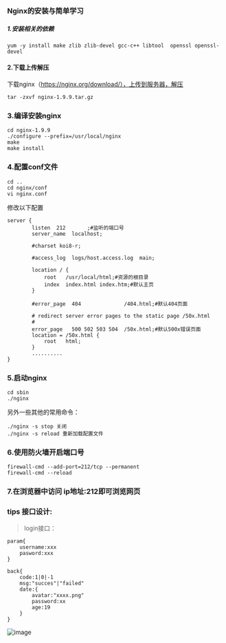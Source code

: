 ### Nginx的安装与简单学习
##### 1.安装相关的依赖
```
yum -y install make zlib zlib-devel gcc-c++ libtool  openssl openssl-devel
```
#### 2.下载上传解压
下载nginx（https://nginx.org/download/），上传到服务器，解压
```
tar -zxvf nginx-1.9.9.tar.gz
```
### 3.编译安装nginx
```
cd nginx-1.9.9
./configure --prefix=/usr/local/nginx
make
make install
```
### 4.配置conf文件
```
cd ..
cd nginx/conf
vi nginx.conf
```
修改以下配置
```
server {
        listen	212       ;#监听的端口号
        server_name  localhost;

        #charset koi8-r;

        #access_log  logs/host.access.log  main;

        location / {
            root   /usr/local/html;#资源的根目录
            index  index.html index.htm;#默认主页
        }

        #error_page  404              /404.html;#默认404页面

        # redirect server error pages to the static page /50x.html
        #
        error_page   500 502 503 504  /50x.html;#默认500x错误页面
        location = /50x.html {
            root   html;
        }
        ..........
}
```
### 5.启动nginx
```
cd sbin
./nginx
```
另外一些其他的常用命令：
```
./nginx -s stop 关闭
./nginx -s reload 重新加载配置文件
```

### 6.使用防火墙开启端口号
```
firewall-cmd --add-port=212/tcp --permanent
firewall-cmd --reload
```

### 7.在浏览器中访问 ip地址:212即可浏览网页

### tips 接口设计:
> login接口：
```
param{
    username:xxx
    pasword:xxx
}

back{
    code:1|0|-1
    msg:"succes"|"failed"
    date:{
        avatar:"xxxx.png"
        password:xx
        age:19
    }
}
```
![image](http://img4.imgtn.bdimg.com/it/u=2503911009,288538861&fm=26&gp=0.jpg)